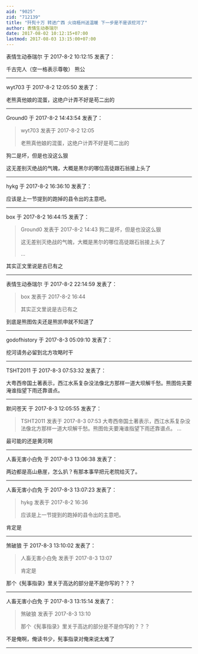 ```yaml
---
aid: "9025"
zid: "712139"
title: "歼髡十万 转进广西 火烧梧州送温暖 下一步是不是该挖河了"
author: 表情生动泰瑞尔
date: 2017-08-02 10:12:15+07:00
lastmod: 2017-08-03 13:15:00+07:00
---
```


表情生动泰瑞尔 于 2017-8-2 10:12:15 发表了：

千古完人（空一格表示尊敬） 熊公

---

wyt703 于 2017-8-2 12:05:50 发表了：

老熊真他娘的混蛋，这绝户计弄不好是苟二出的

---

Ground0 于 2017-8-2 14:43:54 发表了：

> wyt703 发表于 2017-8-2 12:05
>
> 老熊真他娘的混蛋，这绝户计弄不好是苟二出的

狗二是坏，但是也没这么狠

这无差别灭绝战的气魄，大概是黑尔的哪位高徒跟石翁接上头了

---

hykg 于 2017-8-2 16:36:10 发表了：

应该是上一节提到的跑掉的县令出的主意吧。

---

box 于 2017-8-2 16:44:15 发表了：

> Ground0 发表于 2017-8-2 14:43 狗二是坏，但是也没这么狠
>
> 这无差别灭绝战的气魄，大概是黑尔的哪位高徒跟石翁接上头了
>
> ...

其实正文里说是古已有之

---

表情生动泰瑞尔 于 2017-8-2 22:14:59 发表了：

> box 发表于 2017-8-2 16:44
>
> 其实正文里说是古已有之

到底是熊图佐夫还是熊凯申就不知道了

---

godofhistory 于 2017-8-3 05:09:10 发表了：

挖河请务必留到北方攻略时干

---

TSHT2011 于 2017-8-3 07:53:32 发表了：

大粤西帝国土著表示，西江水系复杂没法像北方那样一道大坝解千愁。熊图佐夫要淹谁指望下雨还靠谱点。

---

默问苍天 于 2017-8-3 12:05:55 发表了：

> TSHT2011 发表于 2017-8-3 07:53 大粤西帝国土著表示，西江水系复杂没法像北方那样一道大坝解千愁。熊图佐夫要淹谁指望下雨还靠谱点。 ...

最可能的还是黄河啊

---

人畜无害小白免 于 2017-8-3 13:06:38 发表了：

两边都是高山悬崖，怎么扒？有那本事早把元老院给灭了。

---

人畜无害小白免 于 2017-8-3 13:07:23 发表了：

> hykg 发表于 2017-8-2 16:36
>
> 应该是上一节提到的跑掉的县令出的主意吧。

肯定是

---

煞破狼 于 2017-8-3 13:10:02 发表了：

> 人畜无害小白免 发表于 2017-8-3 13:07
>
> 肯定是

那个《髡事指录》里关于高达的部分是不是你写的？？？

---

人畜无害小白免 于 2017-8-3 13:15:14 发表了：

> 煞破狼 发表于 2017-8-3 13:10
>
> 那个《髡事指录》里关于高达的部分是不是你写的？？？

不是俺啊，俺读书少，髡事指录对俺来说太难了

---
